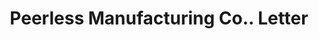 ---
doi: 10.7916/D87M1KXX
date_other: '1890'
date_other_textual: 1890-1899
form: correspondence
genre:
- Letters (correspondence)
name:
- Peerless Manufacturing Co.
object_in_context_url: https://biggert.cul.columbia.edu/items/view/ave_biggert_00787
subject_hierarchical_geographic:
- Newport, New Hampshire, United States
subject_name:
- Peerless Manufacturing Co.
title: Peerless Manufacturing Co.. Letter
sort_title: Peerless Manufacturing Co.. Letter
call_number: ave_biggert_00787
coordinates:
- 43.36527777777778,-72.17333333333333
pid: ave_biggert_00787
identifiers: ave_biggert_00787
thumbnail: https://derivativo-2.library.columbia.edu/iiif/2/ldpd:345373/full/!256,256/0/native.jpg
permalink: "/items/ave_biggert_00787/"
layout: iiif-image-page
---